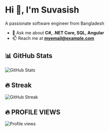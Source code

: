 # Hi 👋, I'm Suvasish  
A passionate software engineer from Bangladesh  

- 💬 Ask me about **C#, .NET Core, SQL, Angular**  
- 📫 Reach me at **myemail@example.com**  

## 📊 GitHub Stats
![GitHub Stats](https://github-readme-stats.vercel.app/api?username=SuvasishChowdhury&show_icons=true&theme=tokyonight)

## 🔥 Streak
![GitHub Streak](https://streak-stats.demolab.com?user=SuvasishChowdhury&theme=tokyonight)

## 🔥 PROFILE VIEWS
![Profile views](https://komarev.com/ghpvc/?username=SuvasishChowdhury&color=blue)


